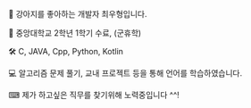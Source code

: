 🐶 강아지를 좋아하는 개발자 최우형입니다.

📝 중앙대학교 2학년 1학기 수료, (군휴학)

🛠 C, JAVA, Cpp, Python, Kotlin

💻 알고리즘 문제 풀기, 교내 프로젝트 등을 통해 언어를 학습하였습니다.

⌨ 제가 하고싶은 직무를 찾기위해 노력중입니다 ^^!
